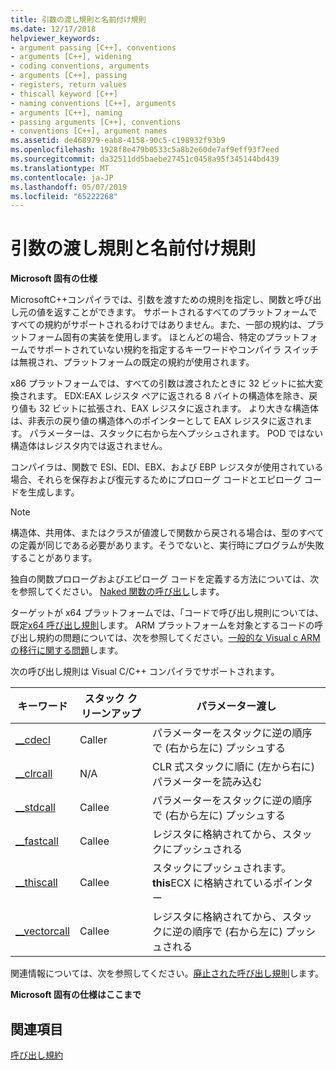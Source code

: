 ```yaml
---
title: 引数の渡し規則と名前付け規則
ms.date: 12/17/2018
helpviewer_keywords:
- argument passing [C++], conventions
- arguments [C++], widening
- coding conventions, arguments
- arguments [C++], passing
- registers, return values
- thiscall keyword [C++]
- naming conventions [C++], arguments
- arguments [C++], naming
- passing arguments [C++], conventions
- conventions [C++], argument names
ms.assetid: de468979-eab8-4158-90c5-c198932f93b9
ms.openlocfilehash: 1928f8e479b0533c5a8b2e60de7af9eff93f7eed
ms.sourcegitcommit: da32511dd5baebe27451c0458a95f345144bd439
ms.translationtype: MT
ms.contentlocale: ja-JP
ms.lasthandoff: 05/07/2019
ms.locfileid: "65222268"
---
```

# <a name="argument-passing-and-naming-conventions"></a>引数の渡し規則と名前付け規則

**Microsoft 固有の仕様**

MicrosoftC++コンパイラでは、引数を渡すための規則を指定し、関数と呼び出し元の値を返すことができます。 サポートされるすべてのプラットフォームですべての規約がサポートされるわけではありません。また、一部の規約は、プラットフォーム固有の実装を使用します。 ほとんどの場合、特定のプラットフォームでサポートされていない規約を指定するキーワードやコンパイラ スイッチは無視され、プラットフォームの既定の規約が使用されます。

x86 プラットフォームでは、すべての引数は渡されたときに 32 ビットに拡大変換されます。 EDX:EAX レジスタ ペアに返される 8 バイトの構造体を除き、戻り値も 32 ビットに拡張され、EAX レジスタに返されます。 より大きな構造体は、非表示の戻り値の構造体へのポインターとして EAX レジスタに返されます。 パラメーターは、スタックに右から左へプッシュされます。 POD ではない構造体はレジスタ内では返されません。

コンパイラは、関数で ESI、EDI、EBX、および EBP レジスタが使用されている場合、それらを保存および復元するためにプロローグ コードとエピローグ コードを生成します。

> [!NOTE]
> 構造体、共用体、またはクラスが値渡しで関数から戻される場合は、型のすべての定義が同じである必要があります。そうでないと、実行時にプログラムが失敗することがあります。

独自の関数プロローグおよびエピローグ コードを定義する方法については、次を参照してください。 [Naked 関数の呼び出し](../cpp/naked-function-calls.md)します。

ターゲットが x64 プラットフォームでは、「コードで呼び出し規則については、既定[x64 呼び出し規則](../build/x64-calling-convention.md)します。 ARM プラットフォームを対象とするコードの呼び出し規約の問題については、次を参照してください。[一般的な Visual c ARM の移行に関する問題](../build/common-visual-cpp-arm-migration-issues.md)します。

次の呼び出し規則は Visual C/C++ コンパイラでサポートされます。

|キーワード|スタック クリーンアップ|パラメーター渡し|
|-------------|-------------------|-----------------------|
|[__cdecl](../cpp/cdecl.md)|Caller|パラメーターをスタックに逆の順序で (右から左に) プッシュする|
|[__clrcall](../cpp/clrcall.md)|N/A|CLR 式スタックに順に (左から右に) パラメーターを読み込む|
|[__stdcall](../cpp/stdcall.md)|Callee|パラメーターをスタックに逆の順序で (右から左に) プッシュする|
|[__fastcall](../cpp/fastcall.md)|Callee|レジスタに格納されてから、スタックにプッシュされる|
|[__thiscall](../cpp/thiscall.md)|Callee|スタックにプッシュされます。**this**ECX に格納されているポインター|
|[__vectorcall](../cpp/vectorcall.md)|Callee|レジスタに格納されてから、スタックに逆の順序で (右から左に) プッシュされる|

関連情報については、次を参照してください。[廃止された呼び出し規則](../cpp/obsolete-calling-conventions.md)します。

**Microsoft 固有の仕様はここまで**

## <a name="see-also"></a>関連項目

[呼び出し規約](../cpp/calling-conventions.md)